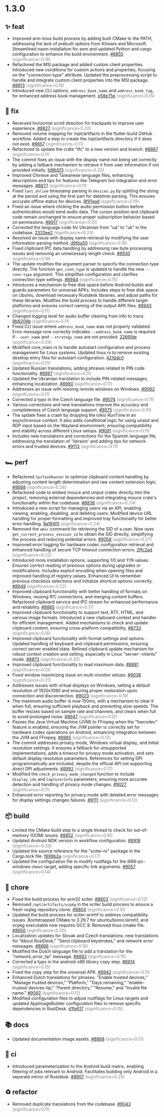 # 1.3.0
## ✨ feat
- Improved arm-linux build process by adding built CMake to the PATH, addressing the lack of prebuilt options from Kitware and Microsoft. Streamlined nasm installation for aom and updated Python and cargo configuration to enhance the build environment. [#8855](https://github.com/rustdesk/rustdesk/pull/8855) <span style='color:grey;'>(significance=0.18)</span>
- Refactored the MSI package and added custom client properties. Introduced new conditions for custom actions and properties, focusing on the "connection-type" attribute. Updated the preprocessing script to handle and integrate custom client properties into the MSI package. [#8913](https://github.com/rustdesk/rustdesk/pull/8913) <span style='color:grey;'>(significance=0.19)</span>
- Introduced new CLI options, `address_book_name` and `address_book_tag`, for enhanced address book management. [e58e75e](https://github.com/rustdesk/rustdesk/commit/e58e75eea9df83b866726cb3ea0f32d3a1a124a1) <span style='color:grey;'>(significance=0.15)</span>

## 🐛 fix
- Reversed horizontal scroll direction for trackpads to improve user experience. [#8827](https://github.com/rustdesk/rustdesk/pull/8827) <span style='color:grey;'>(significance=0.20)</span>
- Removed volume mapping for /opt/artifacts in the flutter-build GitHub workflow. Added a step to create the /opt/artifacts directory if it does not exist. [#8857](https://github.com/rustdesk/rustdesk/pull/8857) <span style='color:grey;'>(significance=0.11)</span>
- Refactored to update the crate "tfc" to a new version and branch. [#8867](https://github.com/rustdesk/rustdesk/pull/8867) <span style='color:grey;'>(significance=0.11)</span>
- The commit fixes an issue with the display name not being set correctly by adding a fallback mechanism to retrieve it from user information if not provided initially. [fd9b5f3](https://github.com/rustdesk/rustdesk/commit/fd9b5f3c57cb8b9928c99532892af32bc78ee8c2) <span style='color:grey;'>(significance=0.20)</span>
- Improved Chinese and Taiwanese language files, enhancing descriptions and tips for features like Telegram bot integration and error messages. [#8877](https://github.com/rustdesk/rustdesk/pull/8877) <span style='color:grey;'>(significance=0.11)</span>
- Fixed `last_online` timestamp parsing in `devices.py` by splitting the string at the period and using the first part for datetime parsing. This ensures accurate offline status for devices. [9f91ead](https://github.com/rustdesk/rustdesk/commit/9f91eada898d28d13bd7707190aeb7936dcf02e1) <span style='color:grey;'>(significance=0.19)</span>
- Fixed an issue where clicking the audio permission button before authentication would send audio data. The cursor position and clipboard code remain unchanged to ensure proper subscription behavior based on permissions. [#8917](https://github.com/rustdesk/rustdesk/pull/8917) <span style='color:grey;'>(significance=0.10)</span>
- Corrected the language code for Ukrainian from "ua" to "uk" in the codebase. [2333ee2](https://github.com/rustdesk/rustdesk/commit/2333ee2c07c6a67ed6c58ccfbc50a3bee203f90d) <span style='color:grey;'>(significance=0.23)</span>
- Resolved an issue with display name retrieval by modifying the user information parsing method. [d9fba50](https://github.com/rustdesk/rustdesk/commit/d9fba50606ef19065b7cff4bdd40dfdb9a3ca706) <span style='color:grey;'>(significance=0.16)</span>
- Fixed clipboard IPC data handling by addressing raw byte processing issues and removing an unnecessary length check. [#8930](https://github.com/rustdesk/rustdesk/pull/8930) <span style='color:grey;'>(significance=0.19)</span>
- The update modifies the argument parser to specify the connection type directly. The function `gen_conn_type` is updated to handle the new `--conn-type` argument. This simplifies configuration and clarifies connection type settings. [#8944](https://github.com/rustdesk/rustdesk/pull/8944) <span style='color:grey;'>(significance=0.15)</span>
- Introduces a mechanism to free disk space before Android builds and guards parameters for universal APKs. Includes steps to free disk space on Ubuntu, download necessary Rustdesk libraries, and adjust paths for these libraries. Modifies the build process to handle different target platforms and ensures correct naming of the output APK files. [#8943](https://github.com/rustdesk/rustdesk/pull/8943) <span style='color:grey;'>(significance=0.11)</span>
- Changed logging level for audio buffer clearing from info to trace. [9b8209b](https://github.com/rustdesk/rustdesk/commit/9b8209b61bb66623edae7eee93175d913b94be6e) <span style='color:grey;'>(significance=0.11)</span>
- Fixed CLI issue where `address_book_name` was not properly validated. Error message now correctly indicates `--address_book_name` is required if `--user_name` and `--strategy_name` are not provided. [2266fde](https://github.com/rustdesk/rustdesk/commit/2266fde26f609586641f3093a1230c57cade73d8) <span style='color:grey;'>(significance=0.24)</span>
- Modified core_main.rs to handle autostart configuration and process management for Linux systems. Updated linux.rs to remove existing desktop entry files for autostart configuration. [421ddc0](https://github.com/rustdesk/rustdesk/commit/421ddc001603b014a45d8492894989816e4e6f66) <span style='color:grey;'>(significance=0.13)</span>
- Updated Russian translations, adding phrases related to PIN code functionality. [#8987](https://github.com/rustdesk/rustdesk/pull/8987) <span style='color:grey;'>(significance=0.11)</span>
- Updated the Ukrainian translation to include PIN-related messages, enhancing localization. [#8980](https://github.com/rustdesk/rustdesk/pull/8980) <span style='color:grey;'>(significance=0.17)</span>
- Addresses an issue with resizing remote windows on Windows. [#9062](https://github.com/rustdesk/rustdesk/pull/9062) <span style='color:grey;'>(significance=0.11)</span>
- Corrected a typo in the Czech language file. [#9074](https://github.com/rustdesk/rustdesk/pull/9074) <span style='color:grey;'>(significance=0.11)</span>
- Various corrections and new translations improve the accuracy and completeness of Czech language support. [#9075](https://github.com/rustdesk/rustdesk/pull/9075) <span style='color:grey;'>(significance=0.10)</span>
- The update fixes a crash by dropping the tokio RunTime in an asynchronous context. It also adds conditional logic for using uinput and RDP input based on the Wayland environment, ensuring compatibility and stability across different Linux setups. [#9091](https://github.com/rustdesk/rustdesk/pull/9091) <span style='color:grey;'>(significance=0.11)</span>
- Includes new translations and corrections for the Spanish language file, addressing the translation of 'Version' and adding tips for network errors and trusted devices. [#9113](https://github.com/rustdesk/rustdesk/pull/9113) <span style='color:grey;'>(significance=0.11)</span>

## 🏎️ perf
- Refactored `IpcTaskRunner` to optimize clipboard content handling by adjusting content length determination and raw content extension logic. [#8888](https://github.com/rustdesk/rustdesk/pull/8888) <span style='color:grey;'>(significance=0.24)</span>
- Refactored code to embed mouce and uinput crates directly into the project, removing external dependencies and integrating mouce crate's functionality within the codebase. [#8836](https://github.com/rustdesk/rustdesk/pull/8836) <span style='color:grey;'>(significance=0.24)</span>
- Introduced a new script for managing users via an API, enabling viewing, enabling, disabling, and deleting users. Modified device URL handling for proper formatting and improved tray functionality for better error handling. [9a194f0](https://github.com/rustdesk/rustdesk/commit/9a194f085060c171009430cfd78d0a784b2dc656) <span style='color:grey;'>(significance=0.24)</span>
- Removed the `wmic` command for retrieving the SID of a user. Now uses `get_current_process_session_id` to obtain the SID directly, simplifying the process and reducing potential errors. [#9058](https://github.com/rustdesk/rustdesk/pull/9058) <span style='color:grey;'>(significance=0.27)</span>
- Improved error logging for hardware codec configuration retrieval and enhanced handling of secure TCP timeout connection errors. [2ffc2ad](https://github.com/rustdesk/rustdesk/commit/2ffc2ad85b5f7252ba4abe5bb6b1d7efa704b081) <span style='color:grey;'>(significance=0.22)</span>
- Introduced more installation options, supporting 1/0 and Y/N values. Ensures correct reading of previous options during upgrades or modifications. Includes explicit encoding when opening files and improved handling of registry values. Enhanced UI to remember previous checkbox selections and initialize shortcut options correctly. [#8949](https://github.com/rustdesk/rustdesk/pull/8949) <span style='color:grey;'>(significance=0.22)</span>
- Improved clipboard functionality with better handling of formats on Windows, reusing IPC connections, and merging content buffers. Refactored clipboard service and IPC stream for enhanced performance and reliability. [#8885](https://github.com/rustdesk/rustdesk/pull/8885) <span style='color:grey;'>(significance=0.17)</span>
- Improved clipboard functionality to support text, RTF, HTML, and various image formats. Introduced a new clipboard context and handler for efficient management. Added mechanisms to check and update clipboard content, ensuring cross-platform compatibility. [#8733](https://github.com/rustdesk/rustdesk/pull/8733) <span style='color:grey;'>(significance=0.16)</span>
- Improved clipboard functionality with format settings and options. Updated handling of keyboard and clipboard permissions, ensuring correct server enabled state. Refined clipboard update mechanism for robust context creation and setting, especially in Linux "server--clients" mode. [#8873](https://github.com/rustdesk/rustdesk/pull/8873) <span style='color:grey;'>(significance=0.20)</span>
- Improved clipboard functionality to read maximum data. [#8881](https://github.com/rustdesk/rustdesk/pull/8881) <span style='color:grey;'>(significance=0.13)</span>
- Fixed window maximizing issue on multi-monitor setups. [#9038](https://github.com/rustdesk/rustdesk/pull/9038) <span style='color:grey;'>(significance=0.21)</span>
- Addresses issues with virtual displays on Windows, setting a default resolution of 1920x1080 and ensuring proper restoration upon connection and disconnection. [#9023](https://github.com/rustdesk/rustdesk/pull/9023) <span style='color:grey;'>(significance=0.19)</span>
- The maximum audio buffer is now 150ms, with a mechanism to clear it when full, ensuring sufficient playback and preventing slow speeds. The buffer resizes based on sample rate and channels, and clears when full to avoid prolonged noise. [#8947](https://github.com/rustdesk/rustdesk/pull/8947) <span style='color:grey;'>(significance=0.12)</span>
- Passes the Java Virtual Machine (JVM) to FFmpeg when the "hwcodec" feature is enabled, ensuring the JVM pointer is correctly set for hardware codec operations on Android, enhancing integration between the JVM and FFmpeg. [#8985](https://github.com/rustdesk/rustdesk/pull/8985) <span style='color:grey;'>(significance=0.13)</span>
- The commit addresses privacy mode, Windows virtual display, and initial resolution settings. It ensures a fallback for unsupported implementations, adds a timeout for privacy mode activation, and sets default display resolution parameters. References for setting DPI programmatically are included, despite the official API not supporting direct DPI adjustments. [#8992](https://github.com/rustdesk/rustdesk/pull/8992) <span style='color:grey;'>(significance=0.17)</span>
- Modified the `check_privacy_mode_changed` function to include `display_idx` and `CapturerInfo` parameters, ensuring more accurate detection and handling of privacy mode changes. [#9027](https://github.com/rustdesk/rustdesk/pull/9027) <span style='color:grey;'>(significance=0.11)</span>
- Enhanced error reporting for privacy mode with detailed error messages for display settings changes failures. [#9111](https://github.com/rustdesk/rustdesk/pull/9111) <span style='color:grey;'>(significance=0.12)</span>

## 📦 build
- Limited the CMake build step to a single thread to check for out-of-memory (OOM) issues. [#8852](https://github.com/rustdesk/rustdesk/pull/8852) <span style='color:grey;'>(significance=0.16)</span>
- Updated Android NDK version in workflow configuration. [#8918](https://github.com/rustdesk/rustdesk/pull/8918) <span style='color:grey;'>(significance=0.20)</span>
- Updated the source reference for the "sciter-rs" package in the Cargo.lock file. [f899b2a](https://github.com/rustdesk/rustdesk/commit/f899b2a962e169a0e58e6b98c84d1fe9035f58de) <span style='color:grey;'>(significance=0.17)</span>
- Updated the configuration file to modify rustflags for the i686-pc-windows-msvc target, adding specific link arguments. [#9057](https://github.com/rustdesk/rustdesk/pull/9057) <span style='color:grey;'>(significance=0.14)</span>

## 🔧 chore
- Fixed the build process for arm32 sciter. [#8803](https://github.com/rustdesk/rustdesk/pull/8803) <span style='color:grey;'>(significance=0.12)</span>
- Removed `/opt/artifacts/vcpkg` in the sciter build process to ensure a fresh vcpkg repository clone. [#8804](https://github.com/rustdesk/rustdesk/pull/8804) <span style='color:grey;'>(significance=0.10)</span>
- Updated the build process for sciter-armhf to address compatibility issues. Bootstrapped CMake to 3.29.7 for ubuntu/bionic/armhf, and vcpkg executable now requires GCC 8. Removed linux.cmake file. [#8850](https://github.com/rustdesk/rustdesk/pull/8850) <span style='color:grey;'>(significance=0.20)</span>
- Localization updates for Slovak and Czech translations: new translations for "About RustDesk," "Send clipboard keystrokes," and network error messages. [#8866](https://github.com/rustdesk/rustdesk/pull/8866) <span style='color:grey;'>(significance=0.16)</span>
- Modified the Dutch language file to add a translation for the "network_error_tip" message. [#8892](https://github.com/rustdesk/rustdesk/pull/8892) <span style='color:grey;'>(significance=0.15)</span>
- Corrected a typo in the android-x86 library copy step. [#8914](https://github.com/rustdesk/rustdesk/pull/8914) <span style='color:grey;'>(significance=0.15)</span>
- Fixed the copy step for the universal APK. [#8942](https://github.com/rustdesk/rustdesk/pull/8942) <span style='color:grey;'>(significance=0.11)</span>
- Enhanced Dutch translations for phrases: "Enable trusted devices," "Manage trusted devices," "Platform," "Days remaining," "enable-trusted-devices-tip," "Parent directory," "Resume," and "Invalid file name." [#9092](https://github.com/rustdesk/rustdesk/pull/9092) <span style='color:grey;'>(significance=0.12)</span>
- Modified configuration files to adjust rustflags for Linux targets and updated AppImageBuilder configuration files to remove specific dependencies in RustDesk. [d1fe617](https://github.com/rustdesk/rustdesk/commit/d1fe61767076cdf3b044c2dd87351da211bf6742) <span style='color:grey;'>(significance=0.15)</span>

## 📚 docs
- Updated documentation image assets. [#8868](https://github.com/rustdesk/rustdesk/pull/8868) <span style='color:grey;'>(significance=0.15)</span>

## 👷 ci
- Introduced parameterization to the Android build matrix, enabling filtering of jobs relevant to Android. Facilitates building only Android in a separate mirror of Rustdesk. [#8907](https://github.com/rustdesk/rustdesk/pull/8907) <span style='color:grey;'>(significance=0.20)</span>

## ♻️ refactor
- Removed duplicate translations from the codebase. [#9043](https://github.com/rustdesk/rustdesk/pull/9043) <span style='color:grey;'>(significance=0.11)</span>